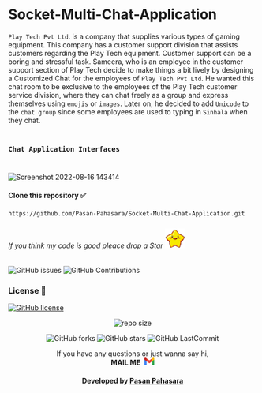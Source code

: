 # Socket-Multi-Chat-Application

`Play Tech Pvt Ltd`. is a company that supplies various types of gaming equipment. This company has a 
customer support division that assists customers regarding the Play Tech equipment.
Customer support can be a boring and stressful task. Sameera, who is an employee in the customer 
support section of Play Tech decide to make things a bit lively by designing a Customized Chat for the 
employees of `Play Tech Pvt Ltd`.
He wanted this chat room to be exclusive to the employees of the Play Tech customer service division, 
where they can chat freely as a group and express themselves using `emojis` or `images`. Later on, he 
decided to add `Unicode` to the `chat group` since some employees are used to typing in `Sinhala` when 
they chat.
#
### `Chat Application Interfaces`
#
![Screenshot 2022-08-16 143414](https://user-images.githubusercontent.com/88943660/184843305-5e561904-cbe0-4915-9965-c5ff921e22e2.jpg)

#### Clone this repository ✅
```md
https://github.com/Pasan-Pahasara/Socket-Multi-Chat-Application.git
```
###                                              
###### If you think my code is good pleace drop a Star <img src="https://github.com/Pasan-Pahasara/md-alpha/blob/main/star.webp" width="40px">

![GitHub issues](https://img.shields.io/github/issues/Pasan-Pahasara/Socket-Multi-Chat-Application?&labelColor=black&color=eb3b5a&label=Issues&logo=issues&logoColor=black&style=for-the-badge)
![GitHub Contributions](https://img.shields.io/github/contributors/Pasan-Pahasara/Socket-Multi-Chat-Application?&labelColor=black&color=8854d0&style=for-the-badge)

### License 📝
[![GitHub license](https://img.shields.io/github/license/Pasan-Pahasara/Socket-Multi-Chat-Application?&labelColor=black&color=3867d6&style=for-the-badge)](https://github.com/Pasan-Pahasara/Socket-Multi-Chat-Application/blob/master/LICENSE)
<div align="center">

![repo size](https://img.shields.io/github/repo-size/Pasan-Pahasara/Socket-Multi-Chat-Application?label=Repo%20Size&style=for-the-badge&labelColor=black&color=20bf6b)
 
![GitHub forks](https://img.shields.io/github/forks/Pasan-Pahasara/Socket-Multi-Chat-Application?&labelColor=black&color=0fb9b1&style=for-the-badge)
![GitHub stars](https://img.shields.io/github/stars/Pasan-Pahasara/Socket-Multi-Chat-Application?&labelColor=black&color=f7b731&style=for-the-badge)
![GitHub LastCommit](https://img.shields.io/github/last-commit/Pasan-Pahasara/Socket-Multi-Chat-Application?logo=github&labelColor=black&color=d1d8e0&style=for-the-badge)

</div>

<div align="center"> 
If you have any questions or just wanna say hi, <br><b>MAIL ME</b>&nbsp;
  <a href="mailto:pasanpahasara7788@gmail.com">
      <img width="20px" src="https://github.com/Pasan-Pahasara/md-alpha/blob/main/gmail.svg" />
  </a></p>
 
 </div>

<div align="center"> 
 
#### Developed by [Pasan Pahasara](https://github.com/Pasan-Pahasara/) 
</div>
